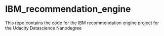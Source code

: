 # IBM_recommendation_engine
This repo contains the code for the IBM recommendation engine project for the Udacity Datascience Nanodegree
